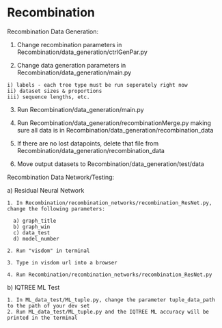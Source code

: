 # Recombination

Recombination Data Generation:

  1. Change recombination parameters in Recombination/data_generation/ctrlGenPar.py

  2. Change data generation parameters in Recombination/data_generation/main.py

    i) labels - each tree type must be run seperately right now
    ii) dataset sizes & proportions
    iii) sequence lengths, etc.

  3. Run Recombination/data_generation/main.py

  4. Run Recombination/data_generation/recombinationMerge.py making sure all data is in Recombination/data_generation/recombination_data

  5. If there are no lost datapoints, delete that file from Recombination/data_generation/recombination_data

  6. Move output datasets to Recombination/data_generation/test/data

Recombination Data Network/Testing:

  a) Residual Neural Network

    1. In Recombination/recombination_networks/recombination_ResNet.py, change the following parameters:

      a) graph_title
      b) graph_win
      c) data_test
      d) model_number

    2. Run "visdom" in terminal

    3. Type in visdom url into a browser

    4. Run Recombination/recombination_networks/recombination_ResNet.py

  b) IQTREE ML Test

    1. In ML_data_test/ML_tuple.py, change the parameter tuple_data_path to the path of your dev set
    2. Run ML_data_test/ML_tuple.py and the IQTREE ML accuracy will be printed in the terminal

